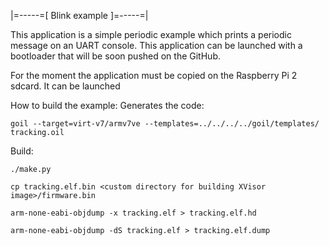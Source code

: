 |=-----=[ Blink example ]=-----=|

This application is a simple periodic example which prints a periodic message on an UART console.
This application can be launched with a bootloader that will be soon pushed on the GitHub.

For the moment the application must be copied on the Raspberry Pi 2 sdcard.
It can be launched

How to build the example:
Generates the code:
```
goil --target=virt-v7/armv7ve --templates=../../../../goil/templates/ tracking.oil
```

Build:
```
./make.py
```
```
cp tracking.elf.bin <custom directory for building XVisor image>/firmware.bin
```
```
arm-none-eabi-objdump -x tracking.elf > tracking.elf.hd
```
```
arm-none-eabi-objdump -dS tracking.elf > tracking.elf.dump
```
